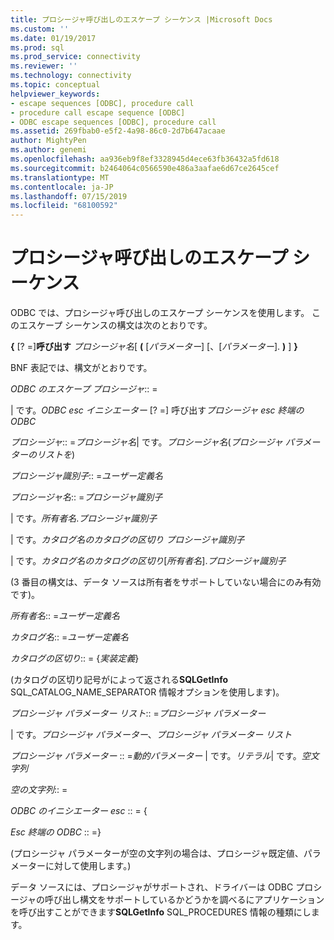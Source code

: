 ```yaml
---
title: プロシージャ呼び出しのエスケープ シーケンス |Microsoft Docs
ms.custom: ''
ms.date: 01/19/2017
ms.prod: sql
ms.prod_service: connectivity
ms.reviewer: ''
ms.technology: connectivity
ms.topic: conceptual
helpviewer_keywords:
- escape sequences [ODBC], procedure call
- procedure call escape sequence [ODBC]
- ODBC escape sequences [ODBC], procedure call
ms.assetid: 269fbab0-e5f2-4a98-86c0-2d7b647acaae
author: MightyPen
ms.author: genemi
ms.openlocfilehash: aa936eb9f8ef3328945d4ece63fb36432a5fd618
ms.sourcegitcommit: b2464064c0566590e486a3aafae6d67ce2645cef
ms.translationtype: MT
ms.contentlocale: ja-JP
ms.lasthandoff: 07/15/2019
ms.locfileid: "68100592"
---
```

# <a name="procedure-call-escape-sequence"></a>プロシージャ呼び出しのエスケープ シーケンス
ODBC では、プロシージャ呼び出しのエスケープ シーケンスを使用します。 このエスケープ シーケンスの構文は次のとおりです。  
  
 **{** [? =]**呼び出す** *プロシージャ名*[ **(** [*パラメーター*] [、[*パラメーター*]. **)** ] **}**  
  
 BNF 表記では、構文がとおりです。  
  
 *ODBC のエスケープ プロシージャ*:: =  
  
 &#124; です。*ODBC esc イニシエーター* [? =] 呼び出す*プロシージャ esc 終端の ODBC*  
  
 *プロシージャ*:: =*プロシージャ名*&#124; です。*プロシージャ名*(*プロシージャ パラメーターのリストを*)  
  
 *プロシージャ識別子*:: =*ユーザー定義名*  
  
 *プロシージャ名*:: =*プロシージャ識別子*  
  
 &#124; です。*所有者名*.*プロシージャ識別子*  
  
 &#124; です。*カタログ名のカタログの区切り* *プロシージャ識別子*  
  
 &#124; です。*カタログ名のカタログの区切り*[*所有者名*].*プロシージャ識別子*  
  
 (3 番目の構文は、データ ソースは所有者をサポートしていない場合にのみ有効です)。  
  
 *所有者名*:: =*ユーザー定義名*  
  
 *カタログ名*:: =*ユーザー定義名*  
  
 *カタログの区切り*:: = {*実装定義*}  
  
 (カタログの区切り記号がによって返される**SQLGetInfo** SQL_CATALOG_NAME_SEPARATOR 情報オプションを使用します)。  
  
 *プロシージャ パラメーター リスト*:: =*プロシージャ パラメーター*  
  
 &#124; です。*プロシージャ パラメーター*、*プロシージャ パラメーター リスト*  
  
 *プロシージャ パラメーター* :: =*動的パラメーター* &#124; です。*リテラル*&#124; です。*空文字列*  
  
 *空の文字列*:: =  
  
 *ODBC のイニシエーター esc* :: = {  
  
 *Esc 終端の ODBC* :: =}  
  
 (プロシージャ パラメーターが空の文字列の場合は、プロシージャ既定値、パラメーターに対して使用します。)  
  
 データ ソースには、プロシージャがサポートされ、ドライバーは ODBC プロシージャの呼び出し構文をサポートしているかどうかを調べるにアプリケーションを呼び出すことができます**SQLGetInfo** SQL_PROCEDURES 情報の種類にします。
